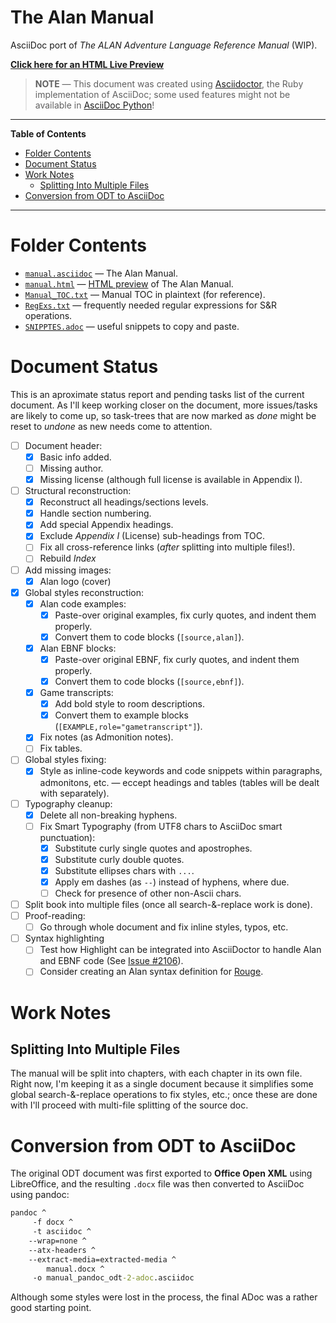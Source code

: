 # The Alan Manual

AsciiDoc port of _The ALAN Adventure Language Reference Manual_ (WIP).

__[Click here for an HTML Live Preview][HTML Live Preview]__

> __NOTE__ — This document was created using [Asciidoctor], the Ruby implementation of AsciiDoc; some used features might not be available in [AsciiDoc Python]!


-----

**Table of Contents**

<!-- MarkdownTOC autolink="true" bracket="round" autoanchor="false" lowercase="only_ascii" uri_encoding="true" levels="1,2,3" -->

- [Folder Contents](#folder-contents)
- [Document Status](#document-status)
- [Work Notes](#work-notes)
    - [Splitting Into Multiple Files](#splitting-into-multiple-files)
- [Conversion from ODT to AsciiDoc](#conversion-from-odt-to-asciidoc)

<!-- /MarkdownTOC -->

-----

# Folder Contents

- [`manual.asciidoc`](./manual.asciidoc) — The Alan Manual.
- [`manual.html`](./manual.html) — [HTML preview][HTML Live Preview] of The Alan Manual.
- [`Manual_TOC.txt`](./Manual_TOC.txt) — Manual TOC in plaintext (for reference).
- [`RegExs.txt`](./RegExs.txt) — frequently needed regular expressions for S&R operations.
- [`SNIPPTES.adoc`](./SNIPPTES.adoc) — useful snippets to copy and paste.


# Document Status

This is an aproximate status report and pending tasks list of the current document. As I'll keep working closer on the document, more issues/tasks are likely to come up, so task-trees that are now marked as _done_ might be reset to _undone_ as new needs come to attention.

- [ ] Document header:
    + [x] Basic info added.
    + [ ] Missing author.
    + [x] Missing license (although full license is available in Appendix I).
- [ ] Structural reconstruction:
    + [x] Reconstruct all headings/sections levels.
    + [x] Handle section numbering.
    + [x] Add special Appendix headings.
    + [x] Exclude _Appendix I_ (License) sub-headings from TOC.
    + [ ] Fix all cross-reference links (_after_ splitting into multiple files!).
    + [ ] Rebuild _Index_
- [ ] Add missing images:
    + [x] Alan logo (cover)
- [x] Global styles reconstruction:
    + [x] Alan code examples:
        * [x] Paste-over original examples, fix curly quotes, and indent them properly.
        * [x] Convert them to code blocks (`[source,alan]`).
    + [x] Alan EBNF blocks:
        * [x] Paste-over original EBNF, fix curly quotes, and indent them properly.
        * [x] Convert them to code blocks (`[source,ebnf]`).
    + [x] Game transcripts:
        + [x] Add bold style to room descriptions.
        + [x] Convert them to example blocks (`[EXAMPLE,role="gametranscript"]`).
    + [x] Fix notes (as Admonition notes).
    + [ ] Fix tables.
- [ ] Global styles fixing:
    + [x] Style as inline-code keywords and code snippets within paragraphs, admonitons, etc. — eccept headings and tables (tables will be dealt with separately).
- [ ] Typography cleanup:
    + [x] Delete all non-breaking hyphens.
    + [ ] Fix Smart Typography (from UTF8 chars to AsciiDoc smart punctuation):
        * [x] Substitute curly single quotes and apostrophes.
        * [x] Substitute curly double quotes.
        * [x] Substitute ellipses chars with `...`.
        * [x] Apply em dashes (as `--`) instead of hyphens, where due.
        * [ ] Check for presence of other non-Ascii chars.
- [ ] Split book into multiple files (once all search-&-replace work is done).
- [ ] Proof-reading:
    + [ ] Go through whole document and fix inline styles, typos, etc.
- [ ] Syntax highlighting
    + [ ] Test how Highlight can be integrated into AsciiDoctor to handle Alan and EBNF code (See [Issue #2106]).
    + [ ] Consider creating an Alan syntax definition for [Rouge].

# Work Notes

## Splitting Into Multiple Files

The manual will be split into chapters, with each chapter in its own file. Right now, I'm keeping it as a single document because it simplifies some global search-&-replace operations to fix styles, etc.; once these are done with I'll proceed with multi-file splitting of the source doc.

# Conversion from ODT to AsciiDoc

The original ODT document was first exported to __Office Open XML__ using LibreOffice, and the resulting `.docx` file was then converted to AsciiDoc using pandoc:

```bat
pandoc ^
     -f docx ^
     -t asciidoc ^
    --wrap=none ^
    --atx-headers ^
    --extract-media=extracted-media ^
        manual.docx ^
     -o manual_pandoc_odt-2-adoc.asciidoc
```

Although some styles were lost in the process, the final ADoc was a rather good starting point.



<!-----------------------------------------------------------------------------
                               REFERENCE LINKS                                
------------------------------------------------------------------------------>

[HTML Live Preview]: http://htmlpreview.github.io/?https://github.com/alan-if/alan-docs/blob/master/manual/manual.html "Preview 'The Alan Manual' via GitHub & BitBucket HTML Preview"

<!-- AsciiDoctor -->

[Asciidoctor]: https://asciidoctor.org/ "Visit AsciiDoctor website (Ruby implementation)"

[AsciiDoc Python]: http://asciidoc.org/ "Visit AsciiDoc website (original Python implementation)"

[Issue #2106]: https://github.com/asciidoctor/asciidoctor/issues/2106 "Issue #2106 — Add extension point for integrating an alternative source highlighter"

[Rouge]: http://rouge.jneen.net/ "Visti Rouge website (code highlighter in Ruby)"



<!-- EOF -->